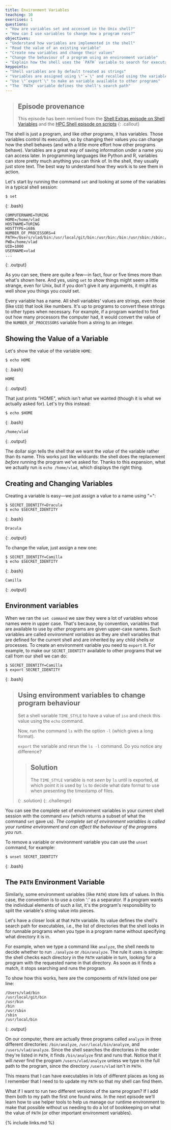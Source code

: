 ```yaml
---
title: Environment Variables
teaching: 10
exercises: 1
questions:
- "How are variables set and accessed in the Unix shell?"
- "How can I use variables to change how a program runs?"
objectives:
- "Understand how variables are implemented in the shell"
- "Read the value of an existing variable"
- "Create new variables and change their values"
- "Change the behaviour of a program using an environment variable"
- "Explain how the shell uses the `PATH` variable to search for executables"
keypoints:
- "Shell variables are by default treated as strings"
- "Variables are assigned using \"`=`\" and recalled using the variable's name prefixed by \"`$`\""
- "Use \"`export`\" to make an variable available to other programs"
- "The `PATH` variable defines the shell's search path"
---
```


> ## Episode provenance
>
> This episode has been remixed from the
> [Shell Extras episode on Shell Variables](https://github.com/carpentries-incubator/shell-extras/blob/gh-pages/_episodes/08-environment-variables.md)
> and the [HPC Shell episode on scripts](https://github.com/hpc-carpentry/hpc-shell/blob/gh-pages/_episodes/05-scripts.md)
{: .callout}

The shell is just a program, and like other programs, it has variables.
Those variables control its execution,
so by changing their values
you can change how the shell behaves (and with a little more effort how other programs behave). Variables
are a great way of saving information under a name you can access later. In
programming languages like Python and R, variables can store pretty much
anything you can think of. In the shell, they usually just store text. The best
way to understand how they work is to see them in action.

Let's start by running the command `set` and looking at some of the variables in a typical shell session:

~~~
$ set
~~~
{: .bash}

~~~
COMPUTERNAME=TURING
HOME=/home/vlad
HOSTNAME=TURING
HOSTTYPE=i686
NUMBER_OF_PROCESSORS=4
PATH=/Users/vlad/bin:/usr/local/git/bin:/usr/bin:/bin:/usr/sbin:/sbin:/usr/local/bin
PWD=/home/vlad
UID=1000
USERNAME=vlad
...
~~~
{: .output}

As you can see, there are quite a few&mdash;in fact, four or five times more than what's shown here.
And yes,
using `set` to *show* things might seem a little strange,
even for Unix,
but if you don't give it any arguments,
it might as well show you things you *could* set.

Every variable has a name.
All shell variables' values are strings, even those (like `UID`) that look like numbers.
It's up to programs to convert these strings to other types when necessary.
For example, if a program wanted to find out how many processors the computer had,
it would convert the value of the `NUMBER_OF_PROCESSORS` variable from a string to an integer.

## Showing the Value of a Variable

Let's show the value of the variable `HOME`:

~~~
$ echo HOME
~~~
{: .bash}

~~~
HOME
~~~
{: .output}

That just prints "HOME", which isn't what we wanted
(though it is what we actually asked for).
Let's try this instead:

~~~
$ echo $HOME
~~~
{: .bash}

~~~
/home/vlad
~~~
{: .output}

The dollar sign tells the shell that we want the *value* of the variable
rather than its name.
This works just like wildcards:
the shell does the replacement *before* running the program we've asked for.
Thanks to this expansion, what we actually run is `echo /home/vlad`,
which displays the right thing.

## Creating and Changing Variables

Creating a variable is easy&mdash;we just assign a value to a name using "=":

~~~
$ SECRET_IDENTITY=Dracula
$ echo $SECRET_IDENTITY
~~~
{: .bash}

~~~
Dracula
~~~
{: .output}

To change the value, just assign a new one:

~~~
$ SECRET_IDENTITY=Camilla
$ echo $SECRET_IDENTITY
~~~
{: .bash}

~~~
Camilla
~~~
{: .output}

## Environment variables

When  we ran the `set command` we saw they were a lot of variables whose names
were in upper case. That's because, by convention, variables that are available
to use by _other_ programs are given upper-case names. Such variables are called
_environment variables_ as they are shell variables that are defined for the
current shell and are inherited by any child shells or processes. To create an
environment variable you need to `export` it. For example, to make our
`SECRET_IDENTITY` available to other programs that we call from our shell we can
do:

~~~
$ SECRET_IDENTITY=Camilla
$ export SECRET_IDENTITY
~~~
{: .bash}

> ## Using environment variables to change program behaviour
>
> Set a shell variable `TIME_STYLE` to have a value of `iso` and check this
> value using the `echo` command.
>
> Now, run the command `ls` with the option `-l` (which gives a long format).
>
> `export` the variable and rerun the `ls -l` command. Do you notice any
> difference?
>
> > ## Solution
> >
> > The `TIME_STYLE` variable is not _seen_ by `ls` until is exported, at which
> > point it is used by `ls` to decide what date format to use when presenting
> > the timestamp of files.
> >
> {: .solution}
{: .challenge}

You can see the  complete set of environment variables in your current shell
session with the command `env` (which returns a subset of what the command
`set` gave us). *The complete set of environment variables is called
your _runtime environment_ and can affect the behaviour of the programs you
run*.

To remove a variable or environment variable you can use the `unset` command,
for example:

~~~
$ unset SECRET_IDENTITY
~~~
{: .bash}

## The `PATH` Environment Variable

Similarly, some environment variables (like `PATH`) store lists of values.
In this case, the convention is to use a colon ':' as a separator.
If a program wants the individual elements of such a list,
it's the program's responsibility to split the variable's string value into pieces.

Let's have a closer look at that `PATH` variable.
Its value defines the shell's search path for executables,
i.e., the list of directories that the shell looks in for runnable programs
when you type in a program name without specifying what directory it is in.

For example,
when we type a command like `analyze`,
the shell needs to decide whether to run `./analyze` or `/bin/analyze`.
The rule it uses is simple:
the shell checks each directory in the `PATH` variable in turn,
looking for a program with the requested name in that directory.
As soon as it finds a match, it stops searching and runs the program.

To show how this works,
here are the components of `PATH` listed one per line:

~~~
/Users/vlad/bin
/usr/local/git/bin
/usr/bin
/bin
/usr/sbin
/sbin
/usr/local/bin
~~~
{: .output}

On our computer,
there are actually three programs called `analyze`
in three different directories:
`/bin/analyze`,
`/usr/local/bin/analyze`,
and `/users/vlad/analyze`.
Since the shell searches the directories in the order they're listed in `PATH`,
it finds `/bin/analyze` first and runs that.
Notice that it will *never* find the program `/users/vlad/analyze`
unless we type in the full path to the program,
since the directory `/users/vlad` isn't in `PATH`.

This means that I can have executables in lots of different places as long as
I remember that I need to to update my `PATH` so that my shell can find them.

What if I want to run two different versions of the same program? If I add them
both to my path the first one found wins. In the next episode we'll learn how
to use helper tools to help us manage our runtime environment to make that
possible without us needing to do a lot of bookkeeping on what the value of
`PATH` (or other important environment variables).

{% include links.md %}
